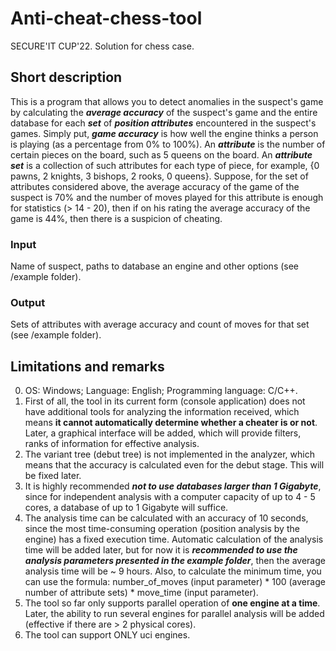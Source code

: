 # Anti-cheat-chess-tool
SECURE'IT CUP'22. Solution for chess case. 

## Short description
This is a program that allows you to detect anomalies in the suspect's game by calculating the **_average accuracy_** of the suspect's game and the entire database for each **_set_** of **_position attributes_** encountered in the suspect's games. Simply put, **_game accuracy_** is how well the engine thinks a person is playing (as a percentage from 0% to 100%). An **_attribute_** is the number of certain pieces on the board, such as 5 queens on the board. An **_attribute set_** is a collection of such attributes for each type of piece, for example, {0 pawns, 2 knights, 3 bishops, 2 rooks, 0 queens}. Suppose, for the set of attributes considered above, the average accuracy of the game of the suspect is 70% and the number of moves played for this attribute is enough for statistics (> 14 - 20), then if on his rating the average accuracy of the game is 44%, then there is a suspicion of cheating.

### Input
Name of suspect, paths to database an engine and other options (see /example folder).

### Output
Sets of attributes with average accuracy and count of moves for that set (see /example folder).

## Limitations and remarks
0) OS: Windows; Language: English; Programming language: C/C++.
1) First of all, the tool in its current form (console application) does not have additional tools for analyzing the information received, which means **it cannot automatically determine whether a cheater is or not**. Later, a graphical interface will be added, which will provide filters, ranks of information for effective analysis.
2) The variant tree (debut tree) is not implemented in the analyzer, which means that the accuracy is calculated even for the debut stage. This will be fixed later.
3) It is highly recommended _**not to use databases larger than 1 Gigabyte**_, since for independent analysis with a computer capacity of up to 4 - 5 cores, a database of up to 1 Gigabyte will suffice.
4) The analysis time can be calculated with an accuracy of 10 seconds, since the most time-consuming operation (position analysis by the engine) has a fixed execution time. Automatic calculation of the analysis time will be added later, but for now it is **_recommended to use the analysis parameters presented in the example folder_**, then the average analysis time will be ~ 9 hours. Also, to calculate the minimum time, you can use the formula: number_of_moves (input parameter) * 100 (average number of attribute sets) * move_time (input parameter).
5) The tool so far only supports parallel operation of **one engine at a time**. Later, the ability to run several engines for parallel analysis will be added (effective if there are > 2 physical cores).
6) The tool can support ONLY uci engines.
